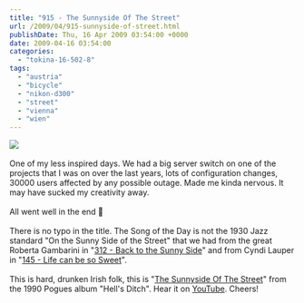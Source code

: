 ```yaml
---
title: "915 - The Sunnyside Of The Street"
url: /2009/04/915-sunnyside-of-street.html
publishDate: Thu, 16 Apr 2009 03:54:00 +0000
date: 2009-04-16 03:54:00
categories: 
  - "tokina-16-502-8"
tags: 
  - "austria"
  - "bicycle"
  - "nikon-d300"
  - "street"
  - "vienna"
  - "wien"
---
```

<a href="https://d25zfm9zpd7gm5.cloudfront.net/1200x1200/2009/20090415_070216_ps.jpg" target="_blank"><img src="https://d25zfm9zpd7gm5.cloudfront.net/0600x0600/2009/20090415_070216_ps.jpg"/></a><br/><br/>One of my less inspired days. We had a big server switch on one of the projects that I was on over the last years, lots of configuration changes, 30000 users affected by any possible outage. Made me kinda nervous. It may have sucked my creativity away. <br/><br/> All went well in the end 🙂<br/><br/>There is no typo in the title. The Song of the Day is not the 1930 Jazz standard "On the Sunny Side of the Street" that we had from the great Roberta Gambarini in "<a href="/2007/08/312-back-to-sunny-side.html">312 - Back to the Sunny Side</a>" and from Cyndi Lauper in "<a aiotitle="145 - Life can be so Sweet" href="/2007/03/145-life-can-be-so-sweet.html">145 - Life can be so Sweet</a>".<br/><br/>This is hard, drunken Irish folk, this is "<a href="http://www.lyricsmode.com/lyrics/p/pogues/the_sunnyside_of_the_street.html" target="_blank">The Sunnyside Of The Street</a>" from the 1990 Pogues album "Hell's Ditch". Hear it on <a href="http://www.youtube.com/watch?v=DBaKWLoFYmQ" target="_blank">YouTube</a>. Cheers!
